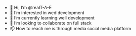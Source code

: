 - 👋 Hi, I’m @realT-A-E
- 👀 I’m interested in wed development 
- 🌱 I’m currently learning well development
- 💞️ I’m looking to collaborate on full stack
- 📫 How to reach me is through media social media platform

<!---
realT-A-E/realT-A-E is a ✨ special ✨ repository because its `README.md` (this file) appears on your GitHub profile.
You can click the Preview link to take a look at your changes.
--->
